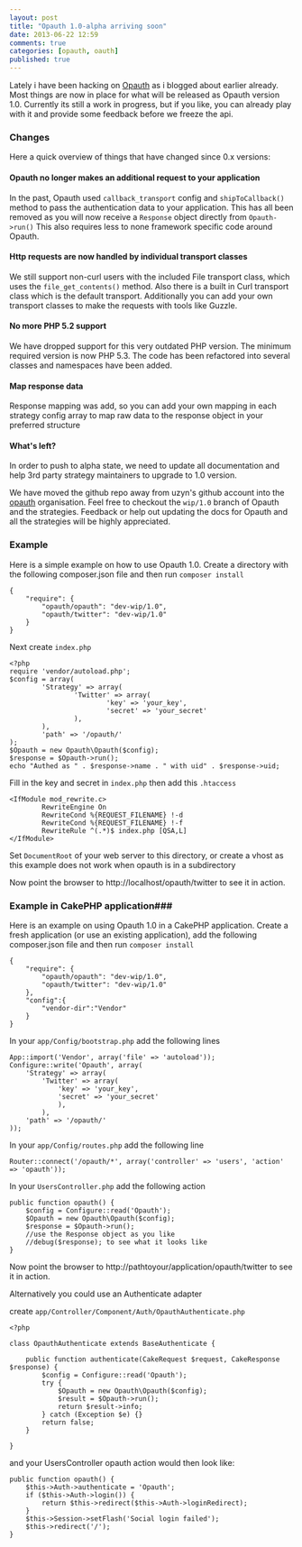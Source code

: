 ```yaml
---
layout: post
title: "Opauth 1.0-alpha arriving soon"
date: 2013-06-22 12:59
comments: true
categories: [opauth, oauth]
published: true
---
```


Lately i have been hacking on [Opauth](http://opauth.org) as i blogged about
earlier already. Most things are now in place for what will be released as
Opauth version 1.0. Currently its still a work in progress, but if you like, you
can already play with it and provide some feedback before we freeze the api.

### Changes ###

Here a quick overview of things that have changed since 0.x versions:

#### Opauth no longer makes an additional request to your application ####

In the past, Opauth used `callback_transport` config and `shipToCallback()`
method to pass the authentication data to your application. This has all been
removed as you will now receive a `Response` object directly from `Opauth->run()`
This also requires less to none framework specific code around Opauth.

#### Http requests are now handled by individual transport classes ####

We still support non-curl users with the included File transport class, which
uses the `file_get_contents()` method. Also there is a built in Curl transport
class which is the default transport. Additionally you can add your own
transport classes to make the requests with tools like Guzzle.

#### No more PHP 5.2 support ####

We have dropped support for this very outdated PHP version. The minimum required
version is now PHP 5.3. The code has been refactored into several classes and
namespaces have been added.

#### Map response data ####

Response mapping was add, so you can add your own mapping in each strategy
config array to map raw data to the response object in your preferred structure

#### What's left? ####

In order to push to alpha state, we need to update all documentation and help
3rd party strategy maintainers to upgrade to 1.0 version.

We have moved the github repo away from uzyn's github account into the [opauth](https://github.com/opauth)
organisation. Feel free to checkout the `wip/1.0` branch of Opauth and the
strategies. Feedback or help out updating the docs for Opauth and all the
strategies will be highly appreciated.


### Example ###

Here is a simple example on how to use Opauth 1.0. Create a directory with the
following composer.json file and then run `composer install`

    {
        "require": {
            "opauth/opauth": "dev-wip/1.0",
            "opauth/twitter": "dev-wip/1.0"
        }
    }

Next create `index.php`

    <?php
    require 'vendor/autoload.php';
    $config = array(
            'Strategy' => array(
                    'Twitter' => array(
                            'key' => 'your_key',
                            'secret' => 'your_secret'
                    ),
            ),
            'path' => '/opauth/'
    );
    $Opauth = new Opauth\Opauth($config);
    $response = $Opauth->run();
    echo "Authed as " . $response->name . " with uid" . $response->uid;

Fill in the key and secret in `index.php` then add this `.htaccess`

    <IfModule mod_rewrite.c>
            RewriteEngine On
            RewriteCond %{REQUEST_FILENAME} !-d
            RewriteCond %{REQUEST_FILENAME} !-f
            RewriteRule ^(.*)$ index.php [QSA,L]
    </IfModule>

Set `DocumentRoot` of your web server to this directory, or create a vhost as this
example does not work when opauth is in a subdirectory

Now point the browser to http://localhost/opauth/twitter to see it in action.

### Example in CakePHP application###

Here is an example on using Opauth 1.0 in a CakePHP application. Create a fresh
application (or use an existing application), add the following composer.json
file and then run `composer install`

    {
        "require": {
            "opauth/opauth": "dev-wip/1.0",
            "opauth/twitter": "dev-wip/1.0"
        },
		"config":{
			"vendor-dir":"Vendor"
		}
    }

In your `app/Config/bootstrap.php` add the following lines

 	App::import('Vendor', array('file' => 'autoload'));
    Configure::write('Opauth', array(
		'Strategy' => array(
			'Twitter' => array(
				'key' => 'your_key',
				'secret' => 'your_secret'
				),
			),
		'path' => '/opauth/'
    ));

In your `app/Config/routes.php` add the following line

	Router::connect('/opauth/*', array('controller' => 'users', 'action' => 'opauth'));

In your `UsersController.php` add the following action

	public function opauth() {
		$config = Configure::read('Opauth');
		$Opauth = new Opauth\Opauth($config);
		$response = $Opauth->run();
		//use the Response object as you like
		//debug($response); to see what it looks like
	}

Now point the browser to http://pathtoyour/application/opauth/twitter to see it in action.

Alternatively you could use an Authenticate adapter

create `app/Controller/Component/Auth/OpauthAuthenticate.php`

	<?php

	class OpauthAuthenticate extends BaseAuthenticate {

		public function authenticate(CakeRequest $request, CakeResponse $response) {
			$config = Configure::read('Opauth');
			try {
				$Opauth = new Opauth\Opauth($config);
				$result = $Opauth->run();
				return $result->info;
			} catch (Exception $e) {}
			return false;
		}

	}


and your UsersController opauth action would then look like:

	public function opauth() {
		$this->Auth->authenticate = 'Opauth';
		if ($this->Auth->login()) {
			return $this->redirect($this->Auth->loginRedirect);
		}
		$this->Session->setFlash('Social login failed');
		$this->redirect('/');
	}
